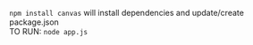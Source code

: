 ```npm install canvas``` will install dependencies and update/create package.json  
TO RUN: ```node app.js```
